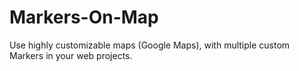 # Markers-On-Map
Use highly customizable maps (Google Maps), with multiple custom Markers in your web projects.
